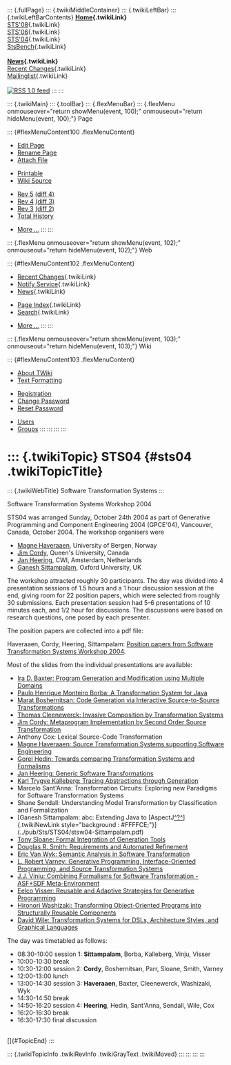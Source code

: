 ::: {.fullPage}
::: {.twikiMiddleContainer}
::: {.twikiLeftBar}
::: {.twikiLeftBarContents}
**[Home](WebHome){.twikiLink}**\
[STS\'08](STS08){.twikiLink}\
[STS\'06](http://www.program-transformation.org/Sts/STS06){.twikiLink}\
[STS\'04](STS04){.twikiLink}\
[StsBench](StsBench){.twikiLink}\
\
**[News](WebNews){.twikiLink}**\
[Recent Changes](WebChanges){.twikiLink}\
[Mailinglist](MailingList){.twikiLink}\
\
[![](../pub/rss.gif "RSS 1.0 feed")](WebRss@skin=rss)
:::
:::

::: {.twikiMain}
::: {.toolBar}
::: {.flexMenuBar}
::: {.flexMenu onmouseover="return showMenu(event, 100);" onmouseout="return hideMenu(event, 100);"}
Page

::: {#flexMenuContent100 .flexMenuContent}
-   [Edit
    Page](http://www.program-transformation.org/edit/Sts/STS04?t=1536827700)
-   [Rename
    Page](http://www.program-transformation.org/rename/Sts/STS04)
-   [Attach
    File](http://www.program-transformation.org/attach/Sts/STS04)

<!-- -->

-   [Printable](http://www.program-transformation.org/view/Sts/STS04?skin=print.pattern)
-   [Wiki
    Source](http://www.program-transformation.org/view/Sts/STS04?skin=text&raw=on&contenttype=text/plain)

<!-- -->

-   [Rev
    5](http://www.program-transformation.org/view/Sts/STS04?rev=1.5)
    [(diff 4)](http://www.program-transformation.org/rdiff/Sts/STS04?rev1=1.5&rev2=1.4)
-   [Rev
    4](http://www.program-transformation.org/view/Sts/STS04?rev=1.4)
    [(diff 3)](http://www.program-transformation.org/rdiff/Sts/STS04?rev1=1.4&rev2=1.3)
-   [Rev
    3](http://www.program-transformation.org/view/Sts/STS04?rev=1.3)
    [(diff 2)](http://www.program-transformation.org/rdiff/Sts/STS04?rev1=1.3&rev2=1.2)
-   [Total
    History](http://www.program-transformation.org/rdiff/Sts/STS04)

<!-- -->

-   [More
    \...](http://www.program-transformation.org/oops/Sts/STS04?template=oopsmore&param1=1.5&param2=1.5)
:::
:::

::: {.flexMenu onmouseover="return showMenu(event, 102);" onmouseout="return hideMenu(event, 102);"}
Web

::: {#flexMenuContent102 .flexMenuContent}
-   [Recent Changes](WebChanges){.twikiLink}
-   [Notify Service](WebNotify){.twikiLink}
-   [News](WebNews){.twikiLink}

<!-- -->

-   [Page Index](WebIndex){.twikiLink}
-   [Search](WebSearch){.twikiLink}

<!-- -->

-   [More
    \...](http://www.program-transformation.org/oops/Sts/STS04?template=oopsmore&param1=1.5&param2=1.5)
:::
:::

::: {.flexMenu onmouseover="return showMenu(event, 103);" onmouseout="return hideMenu(event, 103);"}
Wiki

::: {#flexMenuContent103 .flexMenuContent}
-   [About
    TWiki](http://www.program-transformation.org/view/TWiki/WebHome)
-   [Text
    Formatting](http://www.program-transformation.org/view/TWiki/TextFormattingRules)

<!-- -->

-   [Registration](http://www.program-transformation.org/view/TWiki/TWikiRegistration)
-   [Change
    Password](http://www.program-transformation.org/view/TWiki/ChangePassword)
-   [Reset
    Password](http://www.program-transformation.org/view/TWiki/ResetPassword)

<!-- -->

-   [Users](http://www.program-transformation.org/view/Main/TWikiUsers)
-   [Groups](http://www.program-transformation.org/view/Main/TWikiGroups)
:::
:::
:::
:::

::: {.twikiTopic}
STS04 {#sts04 .twikiTopicTitle}
=====

::: {.twikiWebTitle}
Software Transformation Systems
:::

Software Transformation Systems Workshop 2004

STS04 was arranged Sunday, October 24th 2004 as part of Generative
Programming and Component Engineering 2004 (GPCE\'04), Vancouver,
Canada, October 2004. The workshop organisers were

-   [Magne Haveraaen](http://www.ii.uib.no/~magne/), University of
    Bergen, Norway
-   [Jim Cordy](http://www.cs.queensu.ca/~cordy/), Queen\'s University,
    Canada
-   [Jan Heering](http://homepages.cwi.nl/~jan/), CWI, Amsterdam,
    Netherlands
-   [Ganesh
    Sittampalam](http://web.comlab.ox.ac.uk/oucl/work/ganesh.sittampalam/),
    Oxford University, UK

The workshop attracted roughly 30 participants. The day was divided into
4 presentation sessions of 1.5 hours and a 1 hour discussion session at
the end, giving room for 22 position papers, which were selected from
roughly 30 submissions. Each presentation session had 5-6 presentations
of 10 minutes each, and 1/2 hour for discussions. The discussions were
based on research questions, one posed by each presenter.

The position papers are collected into a pdf file:

Haveraaen, Cordy, Heering, Sittampalam: [Position papers from Software
Transformation Systems Workshop 2004](../pub/Sts/STS04/stsw04proc.pdf).

Most of the slides from the individual presentations are available:

-   [Ira D. Baxter: Program Generation and Modification using Multiple
    Domains](../pub/Sts/STS04/stsw04-Baxter.pdf)
-   [Paulo Henrique Monteiro Borba: A Transformation System for
    Java](../pub/Sts/STS04/stsw04-Borba.pdf)
-   [Marat Boshernitsan: Code Generation via Interactive
    Source-to-Source
    Transformations](../pub/Sts/STS04/stsw04-Boshernitsan.pdf)
-   [Thomas Cleenewerck: Invasive Composition by Transformation
    Systems](../pub/Sts/STS04/stsw04-Cleenewerck.pdf)
-   [Jim Cordy: Metaprogram Implementation by Second Order Source
    Transformation](../pub/Sts/STS04/stsw04-Cordy.pdf)
-   Anthony Cox: Lexical Source-Code Transformation
-   [Magne Haveraaen: Source Transformation Systems supporting Software
    Engineering](../pub/Sts/STS04/stsw04-Haveraaen.pdf)
-   [Gorel Hedin: Towards comparing Transformation Systems and
    Formalisms](../pub/Sts/STS04/stsw04-Hedin.pdf)
-   [Jan Heering: Generic Software
    Transformations](../pub/Sts/STS04/stsw04-Heering.pdf)
-   [Karl Trygve Kalleberg: Tracing Abstractions through
    Generation](../pub/Sts/STS04/stsw04-Kalleberg.pdf)
-   Marcelo Sant\'Anna: Transformation Circuits: Exploring new Paradigms
    for Software Transformation Systems
-   Shane Sendall: Understanding Model Transformation by Classification
    and Formalization
-   [Ganesh Sittampalam: abc: Extending Java to
    [AspectJ[^?^](http://www.program-transformation.org/edit/Sts/AspectJ?topicparent=Sts.STS04)]{.twikiNewLink
    style="background : #FFFFCE;"}](../pub/Sts/STS04/stsw04-Sittampalam.pdf)
-   [Tony Sloane: Formal Integration of Generation
    Tools](../pub/Sts/STS04/stsw04-Sloane.pdf)
-   [Douglas R. Smith: Requirements and Automated
    Refinement](../pub/Sts/STS04/stsw04-Smith.pdf)
-   [Eric Van Wyk: Semantic Analysis in Software
    Transformation](../pub/Sts/STS04/stsw04-VanWyk.pdf)
-   [L. Robert Varney: Generative Programming, Interface-Oriented
    Programming, and Source Transformation
    Systems](../pub/Sts/STS04/stsw04-Varney.pdf)
-   [J.J. Vinju: Combining Formalisms for Software Transformation -
    ASF+SDF Meta-Environment](../pub/Sts/STS04/stsw04-Vinju.pdf)
-   [Eelco Visser: Reusable and Adaptive Strategies for Generative
    Programming](../pub/Sts/STS04/stsw04-Visser.pdf)
-   [Hironori Washizaki: Transforming Object-Oriented Programs into
    Structurally Reusable
    Components](../pub/Sts/STS04/stsw04-Washizaki.pdf)
-   [David Wile: Transformation Systems for DSLs, Architecture Styles,
    and Graphical Languages](../pub/Sts/STS04/stsw04-Wile.pdf)

The day was timetabled as follows:

-   08:30-10:00 session 1: **Sittampalam**, Borba, Kalleberg, Vinju,
    Visser
-   10:00-10:30 break
-   10:30-12:00 session 2: **Cordy**, Boshernitsan, Parr, Sloane, Smith,
    Varney
-   12:00-13:00 lunch
-   13:00-14:30 session 3: **Haveraaen**, Baxter, Cleenewerck,
    Washizaki, Wyk
-   14:30-14:50 break
-   14:50-16:20 session 4: **Heering**, Hedin, Sant\'Anna, Sendall,
    Wile, Cox
-   16:20-16:30 break
-   16:30-17:30 final discussion

\
[]{#TopicEnd}
:::

::: {.twikiTopicInfo .twikiRevInfo .twikiGrayText .twikiMoved}
:::
:::
:::
:::
